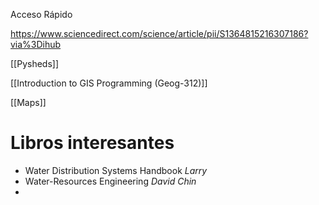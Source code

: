 Acceso Rápido

https://www.sciencedirect.com/science/article/pii/S1364815216307186?via%3Dihub

[[Pysheds]]

[[Introduction to GIS Programming (Geog-312)]]

[[Maps]]

# Libros interesantes
- Water Distribution Systems Handbook _Larry_
- Water-Resources Engineering _David Chin_
- 

